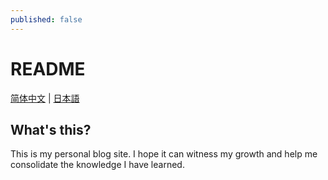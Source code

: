 ```yaml
---
published: false
---
```


# README

[简体中文](./README_zh.md)  |  [日本語](./README_jp.md)

## What's this?

This is my personal blog site. I hope it can witness my growth and help me consolidate the knowledge I have learned.  
